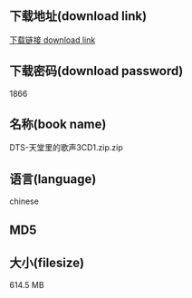 ## 下载地址(download link)
[下载链接 download link](https://tutu365.netlify.app/?s=DTS-%E5%A4%A9%E5%A0%82%E9%87%8C%E7%9A%84%E6%AD%8C%E5%A3%B03CD1.zip)

## 下载密码(download password)
1866

## 名称(book name)
DTS-天堂里的歌声3CD1.zip.zip

## 语言(language)
chinese

## MD5


## 大小(filesize)
614.5 MB

